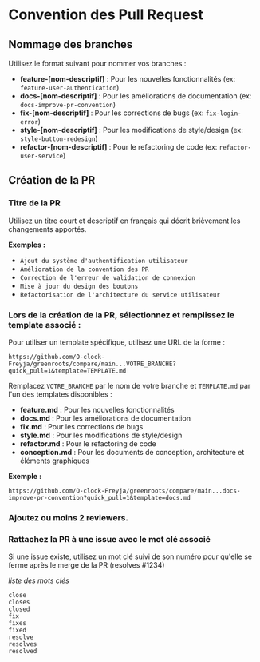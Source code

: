 # Convention des Pull Request

## Nommage des branches

Utilisez le format suivant pour nommer vos branches :
- **feature-[nom-descriptif]** : Pour les nouvelles fonctionnalités (ex: `feature-user-authentication`)
- **docs-[nom-descriptif]** : Pour les améliorations de documentation (ex: `docs-improve-pr-convention`)
- **fix-[nom-descriptif]** : Pour les corrections de bugs (ex: `fix-login-error`)
- **style-[nom-descriptif]** : Pour les modifications de style/design (ex: `style-button-redesign`)
- **refactor-[nom-descriptif]** : Pour le refactoring de code (ex: `refactor-user-service`)

## Création de la PR

### Titre de la PR
Utilisez un titre court et descriptif en français qui décrit brièvement les changements apportés.

**Exemples :**
- `Ajout du système d'authentification utilisateur`
- `Amélioration de la convention des PR`
- `Correction de l'erreur de validation de connexion`
- `Mise à jour du design des boutons`
- `Refactorisation de l'architecture du service utilisateur`

### Lors de la création de la PR, sélectionnez et remplissez le template associé :

Pour utiliser un template spécifique, utilisez une URL de la forme :
```
https://github.com/O-clock-Freyja/greenroots/compare/main...VOTRE_BRANCHE?quick_pull=1&template=TEMPLATE.md
```

Remplacez `VOTRE_BRANCHE` par le nom de votre branche et `TEMPLATE.md` par l'un des templates disponibles :
- **feature.md** : Pour les nouvelles fonctionnalités
- **docs.md** : Pour les améliorations de documentation
- **fix.md** : Pour les corrections de bugs
- **style.md** : Pour les modifications de style/design
- **refactor.md** : Pour le refactoring de code
- **conception.md** : Pour les documents de conception, architecture et éléments graphiques

**Exemple :**
```
https://github.com/O-clock-Freyja/greenroots/compare/main...docs-improve-pr-convention?quick_pull=1&template=docs.md
```

### Ajoutez ou moins 2 reviewers.

### Rattachez la PR à une issue avec le mot clé associé
Si une issue existe, utilisez un mot clé suivi de son numéro pour qu'elle se ferme après le merge de la PR (resolves #1234)

*liste des mots clés*
```
close
closes
closed
fix
fixes
fixed
resolve
resolves
resolved
```
